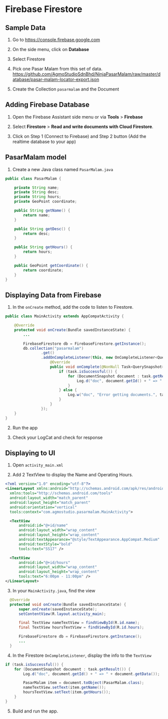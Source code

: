# Firebase Firestore

## Sample Data

1. Go to https://console.firebase.google.com

2. On the side menu, click on **Database**

3. Select Firestore

4. Pick one Pasar Malam from this set of data. https://github.com/AgmoStudioSdnBhd/NinjaPasarMalam/raw/master/database/pasar-malam-locator-export.json

5. Create the Collection `pasarmalam` and the Document

## Adding Firebase Database

1. Open the Firebase Assistant side menu or via **Tools** > **Firebase**

2. Select **Firestore** > **Read and write documents with Cloud Firestore**.

3. Click on Step 1 (Connect to Firebase) and Step 2 button (Add the realtime database to your app)

## PasarMalam model

1. Create a new Java class named `PasarMalam.java`
  ```java
  public class PasarMalam {

      private String name;
      private String desc;
      private String hours;
      private GeoPoint coordinate;

      public String getName() {
          return name;
      }

      public String getDesc() {
          return desc;
      }

      public String getHours() {
          return hours;
      }

      public GeoPoint getCoordinate() {
          return coordinate;
      }
  }
  ```

## Displaying Data from Firebase

1. In the `onCreate` method, add the code to listen to Firestore.
  ```java
  public class MainActivity extends AppCompatActivity {

      @Override
      protected void onCreate(Bundle savedInstanceState) {
          ...

          FirebaseFirestore db = FirebaseFirestore.getInstance();
          db.collection("pasarmalam")
                  .get()
                  .addOnCompleteListener(this, new OnCompleteListener<QuerySnapshot>() {
                      @Override
                      public void onComplete(@NonNull Task<QuerySnapshot> task) {
                          if (task.isSuccessful()) {
                              for (DocumentSnapshot document : task.getResult()) {
                                  Log.d("doc", document.getId() + " => " + document.getData());
                              }
                          } else {
                              Log.w("doc", "Error getting documents.", task.getException());
                          }
                      }
                  });
      }
  }

  ```

2. Run the app

3. Check your LogCat and check for response

## Displaying to UI

1. Open `activity_main.xml`

2. Add 2 TextView to display the Name and Operating Hours.

  ```xml
  <?xml version="1.0" encoding="utf-8"?>
<LinearLayout xmlns:android="http://schemas.android.com/apk/res/android"
    xmlns:tools="http://schemas.android.com/tools"
    android:layout_width="match_parent"
    android:layout_height="match_parent"
    android:orientation="vertical"
    tools:context="com.agmostudio.pasarmalam.MainActivity">

    <TextView
        android:id="@+id/name"
        android:layout_width="wrap_content"
        android:layout_height="wrap_content"
        android:textAppearance="@style/TextAppearance.AppCompat.Medium"
        android:textStyle="bold"
        tools:text="SS17" />

    <TextView
        android:id="@+id/hours"
        android:layout_width="wrap_content"
        android:layout_height="wrap_content"
        tools:text="6:00pm - 11:00pm" />
</LinearLayout>
  ```
3. In your `MainActivity.java`, find the view
  ```java
    @Override
    protected void onCreate(Bundle savedInstanceState) {
        super.onCreate(savedInstanceState);
        setContentView(R.layout.activity_main);

        final TextView nameTextView = findViewById(R.id.name);
        final TextView hoursTextView = findViewById(R.id.hours);

        FirebaseFirestore db = FirebaseFirestore.getInstance();
        ...
    }
  ```

4. In the Firestore `OnCompleteListener`, display the info to the `TextView`
  ```java
  if (task.isSuccessful()) {
      for (DocumentSnapshot document : task.getResult()) {
          Log.d("doc", document.getId() + " => " + document.getData());

          PasarMalam item = document.toObject(PasarMalam.class);
          nameTextView.setText(item.getName());
          hoursTextView.setText(item.getHours());
      }
  }
  ```

5. Build and run the app.
